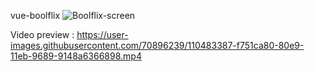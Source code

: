 vue-boolflix
![Boolflix-screen](https://user-images.githubusercontent.com/70896239/110483358-f02abc80-80e9-11eb-9be0-33e63738e225.png)

Video preview : 
https://user-images.githubusercontent.com/70896239/110483387-f751ca80-80e9-11eb-9689-9148a6366898.mp4

